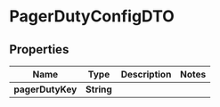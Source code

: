 # PagerDutyConfigDTO

## Properties
Name | Type | Description | Notes
------------ | ------------- | ------------- | -------------
**pagerDutyKey** | **String** |  | 
